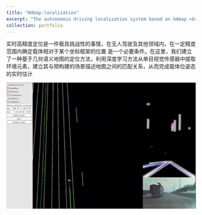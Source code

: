 ```yaml
---
title: "Hdmap-localization"
excerpt: "The autonomous driving localization system based on hdmap <br/><img src='/images/hdmap_localization.png'> <br/><img src='/images/hdmap_localization_2.png'>"
collection: portfolio
---
```


实时高精度定位是一件极具挑战性的事情，在无人驾驶及其他领域内，在一定精度范围内确定载体相对于某个坐标框架的位置 是一个必要条件。在这里，我们建立了一种基于几何语义地图的定位方法，利用深度学习方法从单目视觉传感器中提取环境元素，建立其与预构建的场景描述地图之间的匹配关系，从而完成载体位姿态的实时估计

![](../images/hdmap_localization_2.png)